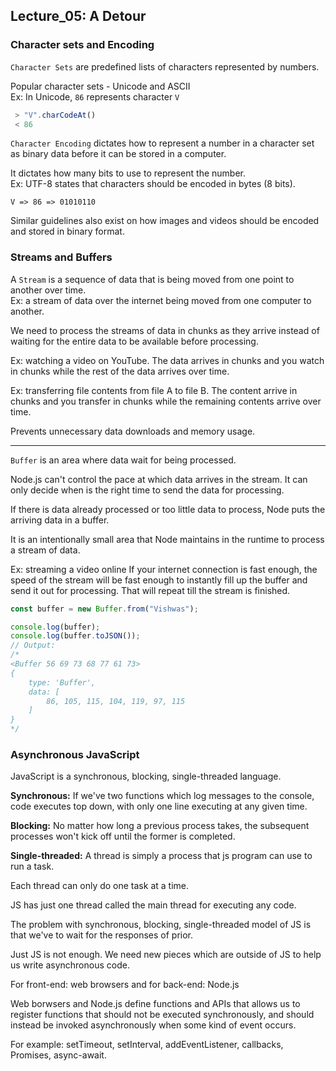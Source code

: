## Lecture_05: A Detour

### Character sets and Encoding
`Character Sets` are predefined lists of characters represented by numbers.

Popular character sets - Unicode and ASCII<br>
Ex: In Unicode, `86` represents character `V`
```js
 > "V".charCodeAt()
 < 86
```

`Character Encoding` dictates how to represent a number in a character set as binary data before it can be stored in a computer.

It dictates how many bits to use to represent the number.<br>
Ex: UTF-8 states that characters should be encoded in bytes (8 bits).
```
V => 86 => 01010110
```
Similar guidelines also exist on how images and videos should be encoded and stored in binary format.

### Streams and Buffers
A `Stream` is a sequence of data that is being moved from one point to another over time.<br>
Ex: a stream of data over the internet being moved from one computer to another.

We need to process the streams of data in chunks as they arrive instead of waiting for the entire data to be available before processing.

Ex: watching a video on YouTube.
The data arrives in chunks and you watch in chunks while the rest of the data arrives over time.

Ex: transferring file contents from file A to file B.
The content arrive in chunks and you transfer in chunks while the remaining contents arrive over time.

Prevents unnecessary data downloads and memory usage.
<hr>

`Buffer` is an area where data wait for being processed.

Node.js can't control the pace at which data arrives in the stream. It can only decide when is the right time to send the data for processing.

If there is data already processed or too little data to process, Node puts the arriving data in a buffer.

It is an intentionally small area that Node maintains in the runtime to process a stream of data.

Ex: streaming a video online
If your internet connection is fast enough, the speed of the stream will be fast enough to instantly fill up the buffer and send it out for processing. That will repeat till the stream is finished.
```js
const buffer = new Buffer.from("Vishwas");

console.log(buffer);
console.log(buffer.toJSON());
// Output:
/*
<Buffer 56 69 73 68 77 61 73>
{
    type: 'Buffer',
    data: [
        86, 105, 115, 104, 119, 97, 115
    ]
}
*/
```

### Asynchronous JavaScript
JavaScript is a synchronous, blocking, single-threaded language.

**Synchronous:** If we've two functions which log messages to the console, code executes top down, with only one line executing at any given time.

**Blocking:** No matter how long a previous process takes, the subsequent processes won't kick off until the former is completed.

**Single-threaded:** A thread is simply a process that js program can use to run a task.

Each thread can only do one task at a time. 

JS has just one thread called the main thread for executing any code.

The problem with synchronous, blocking, single-threaded model of JS is that we've to wait for the responses of prior.

Just JS is not enough. We need new pieces which are outside of JS to help us write asynchronous code.

For front-end: web browsers and for back-end: Node.js

Web borwsers and Node.js define functions and APIs that allows us to register functions that should not be executed synchronously, and should instead be invoked asynchronously when some kind of event occurs.

For example: setTimeout, setInterval, addEventListener, callbacks, Promises, async-await.